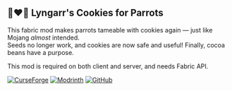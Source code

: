 ## 🍪❤️🦜 Lyngarr's Cookies for Parrots

This fabric mod makes parrots tameable with cookies again — just like Mojang *almost* intended.  
Seeds no longer work, and cookies are now safe and useful! Finally, cocoa beans have a purpose.

This mod is required on both client and server, and needs Fabric API.

[![CurseForge](https://img.shields.io/badge/CurseForge-Download-orange?logo=curseforge)](https://www.curseforge.com/minecraft/mc-mods/lyngarrs-cookies-for-parrots)
[![Modrinth](https://img.shields.io/badge/Modrinth-Download-brightgreen?logo=modrinth)](https://modrinth.com/mod/lyngarr-cookies-for-parrots)
[![GitHub](https://img.shields.io/badge/GitHub-Code-black?logo=github)](https://github.com/Lyngarr/lyngarrcookiesforparrots)
